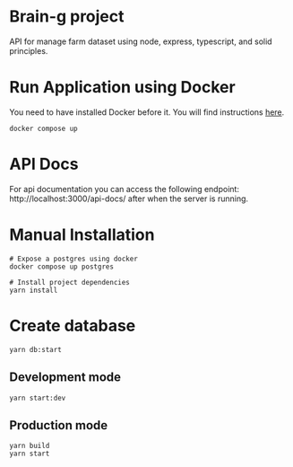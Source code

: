 # Brain-g project

API for manage farm dataset using node, express, typescript, and solid principles. 

# Run Application using Docker
You need to have installed Docker before it. You will find instructions [here](https://docs.docker.com/engine/install/).
```shell
docker compose up
```

# API Docs
For api documentation you can access the following endpoint: http://localhost:3000/api-docs/ after when the server is running.

# Manual Installation

```shell
# Expose a postgres using docker 
docker compose up postgres

# Install project dependencies
yarn install
```

# Create database
```shell
yarn db:start
```

## Development mode
```shell
yarn start:dev
```

## Production mode
```shell
yarn build
yarn start
```
